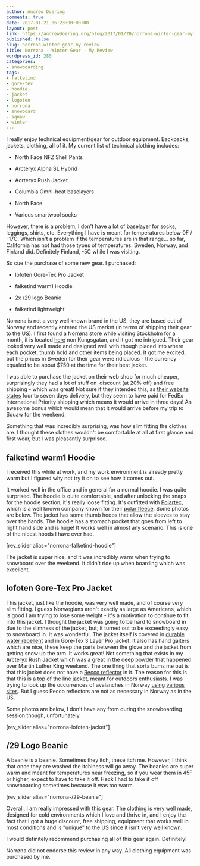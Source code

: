 ```yaml
---
author: Andrew Doering
comments: true
date: 2017-01-21 06:23:00+00:00
layout: post
link: https://andrewdoering.org/blog/2017/01/20/norrona-winter-gear-my-review/
published: false
slug: norrona-winter-gear-my-review
title: Norrøna - Winter Gear - My Review
wordpress_id: 280
categories:
- snowboarding
tags:
- falketind
- gore-tex
- hoodie
- jacket
- logoten
- norrona
- snowboard
- squaw
- winter
---
```


I really enjoy technical equipment/gear for outdoor equipment. Backpacks, jackets, clothing, all of it. My current list of technical clothing includes:




    
  * North Face NFZ Shell Pants

    
  * Arcteryx Alpha SL Hybrid

    
  * Acrteryx Rush Jacket

    
  * Columbia Omni-heat baselayers

    
  * North Face

    
  * Various smartwool socks



However, there is a problem, I don't have a lot of baselayer for socks, leggings, shirts, etc. Everything I have is meant for temperatures below 0F / -17C. Which isn't a problem if the temperatures are in that range... so far, California has not had those types of temperatures. Sweden, Norway, and Finland did. Definitely Finland, -5C while I was visiting.

So cue the purchase of some new gear. I purchased:


    
  * lofoten Gore-Tex Pro Jacket

    
  * falketind warm1 Hoodie

    
  * 2x /29 logo Beanie

    
  * falketind lightweight



Norrøna is not a very well known brand in the US, they are based out of Norway and recently entered the US market (in terms of shipping their gear to the US). I first found a Norrøna store while visiting Stockholm for a month, it is located [here](https://goo.gl/maps/YkJAw9fPpNK2) non Kungsgatan, and it got me intrigued. Their gear looked very well made and designed well with though placed into where each pocket, thumb hold and other items being placed. It got me excited, but the prices in Sweden for their gear were ridiculous - the currency equaled to be about $750 at the time for their best jacket.

I was able to purchase the jacket on their web shop for much cheaper, surprisingly they had a lot of stuff on  discount (at 20% off) and free shipping - which was great! Not sure if they intended this, as [their website states](https://www.norrona.com/en-GB/Help-me/Shipping/) four to seven days delivery, but they seem to have paid for FedEx International Priority shipping which means it would arrive in three days! An awesome bonus which would mean that it would arrive before my trip to Squaw for the weekend.

Something that was incredibly surprising, was how slim fitting the clothes are. I thought these clothes wouldn't be comfortable at all at first glance and first wear, but I was pleasantly surprised.



## falketind warm1 Hoodie



I received this while at work, and my work environment is already pretty warm but I figured why not try it on to see how it comes out.

It worked well in the office and in general for a normal hoodie. I was quite surprised. The hoodie is quite comfortable, and after unlocking the snaps for the hoodie section, it's really loose fitting. It's outfitted with [Polartec](http://polartec.com/), which is a well known company known for their [polar fleece](https://en.wikipedia.org/wiki/Polar_fleece). Some photos are below. The jacket has some thumb hoops that allow the sleeves to stay over the hands. The hoodie has a stomach pocket that goes from left to right hand side and is huge! It works well in almost any scenario. This is one of the nicest hoods I have ever had.

[rev_slider alias="norrona-falketind-hoodie"]

The jacket is super nice, and it was incredibly warm when trying to snowboard over the weekend. It didn't ride up when boarding which was excellent.



## lofoten Gore-Tex Pro Jacket



This jacket, just like the hoodie, was very well made, and of course very slim fitting. I guess Norwegians aren't exactly as large as Americans, which is good I am trying to lose some weight - it's a motivation to continue to fit into this jacket. I thought the jacket was going to be hard to snowboard in due to the slimness of the jacket, but, it turned out to be exceedingly easy to snowboard in. It was wonderful. The jacket itself is covered in [durable water repellent](https://en.wikipedia.org/wiki/Durable_water_repellent) and in Gore-Tex 3 Layer Pro jacket. It also has hand gaiters which are nice, these keep the parts between the glove and the jacket from getting snow up the arm. It works great! Not something that exists in my Arcteryx Rush Jacket which was a great in the deep powder that happened over Martin Luther King weekend. The one thing that sorta bums me out is that this jacket does not have a [Recco reflector](http://www.recco.com/the-recco-system) in it. The reason for this is that this is a top of the line jacket, meant for outdoors enthusiasts. I was trying to look up the occurrences of avalanches in Norway [using](https://www.lawis.at/incident/index.php?profile_lang=en&header=1) [various](http://www.independent.co.uk/news/world/europe/norway-avalanche-kills-one-and-injures-9-others-as-tons-of-snow-tumbles-on-arctic-svalbard-a6780271.html) [sites](https://www.wallowaavalanchecenter.org/node/957). But I guess Recco reflectors are not as necessary in Norway as in the US.

Some photos are below, I don't have any from during the snowboarding session though, unfortunately.

[rev_slider alias="norrona-lofoten-jacket"]



## /29 Logo Beanie



A beanie is a beanie. Sometimes they itch, these itch me. However, I think that once they are washed the itchiness will go away. The beanies are super warm and meant for temperatures near freezing, so if you wear them in 45F or higher, expect to have to take it off. Heck I had to take if off snowboarding sometimes because it was too warm.

[rev_slider alias="norrona-/29-beanie"]



Overall, I am really impressed with this gear. The clothing is very well made, designed for cold environments which I love and thrive in, and I enjoy the fact that I got a huge discount, free shipping, equipment that works well in most conditions and is "unique" to the US since it isn't very well known.

I would definitely recommend purchasing all of this gear again. Definitely!

Norrøna did not endorse this review in any way. All clothing equipment was purchased by me.
